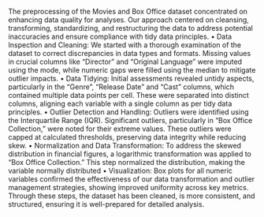 The preprocessing of the Movies and Box Office dataset concentrated on enhancing data quality for analyses. Our approach centered on cleansing, transforming, standardizing, and restructuring the data to address potential inaccuracies and ensure compliance with tidy data principles.
• Data Inspection and Cleaning: We started with a thorough examination of the dataset to correct discrepancies in data types and formats. Missing values in crucial columns like “Director” and “Original Language” were imputed using the mode, while numeric gaps were filled using the median to mitigate outlier impacts.
• Data Tidying: Initial assessments revealed untidy aspects, particularly in the “Genre”, “Release Date” and “Cast” columns, which contained multiple data points per cell. These were separated into distinct columns, aligning each variable with a single column as per tidy data principles.
• Outlier Detection and Handling: Outliers were identified using the Interquartile Range (IQR). Significant outliers, particularly in “Box Office Collection,” were noted for their extreme values. These outliers were capped at calculated thresholds, preserving data integrity while reducing skew.
• Normalization and Data Transformation: To address the skewed distribution in financial figures, a logarithmic transformation was applied to “Box Office Collection.” This step normalized the distribution, making the variable normally distributed
• Visualization: Box plots for all numeric variables confirmed the effectiveness of our data transformation and outlier management strategies, showing improved uniformity across key metrics.
Through these steps, the dataset has been cleaned, is more consistent, and structured, ensuring it is well-prepared for detailed analysis.

